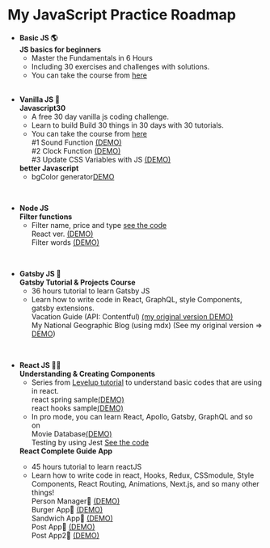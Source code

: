 # My JavaScript Practice Roadmap
<ul>
  <li>
    <b>Basic JS 🌎</b><br>
    <b>JS basics for beginners</b><br>
     <ul>
       <li>Master the Fundamentals in 6 Hours</li>
       <li>Including 30 exercises and challenges with solutions.</li>
       <li>You can take the course from <a href="https://www.udemy.com/course/javascript-basics-for-beginners/" >here</a>
       </li>
     <br>
     </ul>
  </li>
</ul>
      
 
<ul>
  <li>
    <b>Vanilla JS 🦄</b><br>
    <b>Javascript30</b>
    <ul>
      <li>A free 30 day vanilla js coding challenge.</li>
      <li>Learn to build Build 30 things in 30 days with 30 tutorials.</li>
      <li>You can take the course from <a href="https://javascript30.com/" >here</a><br>
          #1 Sound Function <a href="https://wq6xy.csb.app/">(DEMO)</a><br>
          #2 Clock Function <a href="https://bit.ly/36IJHP5">(DEMO)</a><br>
          #3 Update CSS Variables with JS <a href="https://bit.ly/2rR8qSd">(DEMO)</a><br>
      </li>
    </ul>
    <b>better Javascript</b>
    <ul>
      <li>bgColor generator<a href='https://basic-javascript-cardio-37914e.netlify.app/'>DEMO</a></li>
    </ul>
  </li>
</ul><br>

<ul>
  <li>
    <b>Node JS </b><br>
    <b>Filter functions</b>
    <ul>
      <li>
          Filter name, price and type  <a href="https://github.com/kaedenakashima/node-christmas-inventory">see the code</a><br>
          React ver. <a href="https://bit.ly/37mqz9U">(DEMO)</a><br>
          Filter words <a href="https://node-dictionary-site.netlify.com">(DEMO)</a><br>
      </li>
    </ul>
  </li>
</ul><br>

<ul>
    <li>
      <b>Gatsby JS 🌟</b><br>
      <b>Gatsby Tutorial & Projects Course</b><br>
      <ul>
        <li>36 hours tutorial to learn Gatsby JS<br></li>
        <li>Learn how to write code in React, GraphQL, style Components, gatsby extensions.<br>
        Vacation Guide (API: Contentful) <a href="#">(my original version DEMO)</a><br>
        My National Geographic Blog (using mdx) (See my original version => <a href="https://bit.ly/2Ng0pOt">DEMO</a>)<br>
        </li>
      </ul>
      </li>
  </ul><br>
  

  <ul>
    <li>
      <b>React JS 🤘🏼</b><br>
      <b>Understanding & Creating Components</b><br>
      <ul>
        <li>Series from <a href="https://www.leveluptutorials.com/">Levelup tutorial</a> to understand basic codes that are using in react.<br>
          react spring sample<a href="https://react-animation-starter-f516f2.netlify.com/">(DEMO)</a><br>
          react hooks sample<a href="https://levekl-up-dishes-a47492.netlify.com/">(DEMO)</a><br>
        <li>In pro mode, you can learn React, Apollo, Gatsby, GraphQL and so on<br>
        Movie Database<a href="https://moviedatabase-12748516.netlify.com/">(DEMO)</a><br>
        Testing by using Jest <a href="https://github.com/kaedenakashima/react_movie_database_testing">See the code</a><br></li>
      </ul>
      </li>
            <b>React Complete Guide App</b><br>
      <ul>
        <li>45 hours tutorial to learn reactJS<br></li>
        <li>Learn how to write code in react, Hooks, Redux, CSSmodule, Style Components, React Routing, Animations, Next.js, and so many other things!<br>
        Person Manager📘 <a href="https://bit.ly/2RI9i6u">(DEMO)</a><br>
        Burger App🍔 <a href="https://bit.ly/2Pangfo">(DEMO)</a><br>
        Sandwich App🥪 <a href="https://sandwich-maker-4929b.web.app/">(DEMO)</a><br>
        Post App📮 <a href="https://bit.ly/2RHqkRS">(DEMO)</a><br>
        Post App2📮 <a href="https://sl0bb.csb.app/">(DEMO)</a>  
        </li>
      </ul>
      </li>
    </ul>
      </ul><br>

    
  
   
